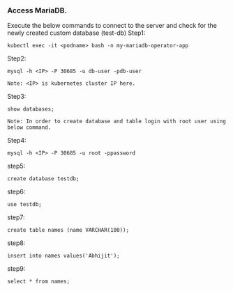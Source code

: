 ### Access MariaDB.

Execute the below commands to connect to the server and check for the newly created custom database (test-db)
Step1:
```execute
kubectl exec -it <podname> bash -n my-mariadb-operator-app
```
Step2:
```execute
mysql -h <IP> -P 30685 -u db-user -pdb-user
```
```
Note: <IP> is kubernetes cluster IP here.
```
  
Step3:
```execute
show databases;
```
```
Note: In order to create database and table login with root user using below command.
```
Step4:
```execute
mysql -h <IP> -P 30685 -u root -ppassword
```

step5:
```execute
create database testdb;
```
step6:
```execute
use testdb;
```

step7:
```execute
create table names (name VARCHAR(100));
```

step8:
```execute
insert into names values('Abhijit');
```

step9:
```execute
select * from names;
```
